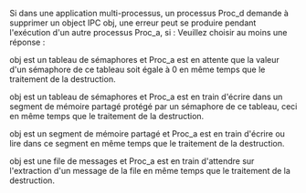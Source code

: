 Si dans une application multi-processus, un processus Proc_d demande à supprimer un object IPC obj, une erreur peut se produire pendant l'exécution d'un autre processus Proc_a, si : 
Veuillez choisir au moins une réponse :

obj est un tableau de sémaphores et Proc_a est en attente que la valeur d'un sémaphore de ce tableau soit égale à 0 en même temps que le traitement de la destruction.

obj est un tableau de sémaphores et Proc_a est en train d'écrire dans un segment de mémoire partagé protégé par un sémaphore de ce tableau, ceci en même temps que le traitement de la destruction.

obj est un segment de mémoire partagé et Proc_a est en train d'écrire ou lire dans ce segment en même temps que le traitement de la destruction.

obj est une file de messages et Proc_a est en train d'attendre sur l'extraction d'un message de la file en même temps que le traitement de la destruction.
